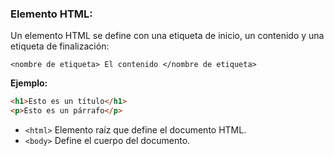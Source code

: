### Elemento HTML:

Un elemento HTML se define con una etiqueta de inicio, un contenido y una etiqueta de finalización:

``<nombre de etiqueta> El contenido </nombre de etiqueta>``

**Ejemplo:**            
 ```html 
<h1>Esto es un título</h1>
<p>Esto es un párrafo</p>
```

- ``<html>`` Elemento raíz que define el documento HTML.
- ``<body>`` Define el cuerpo del documento.
